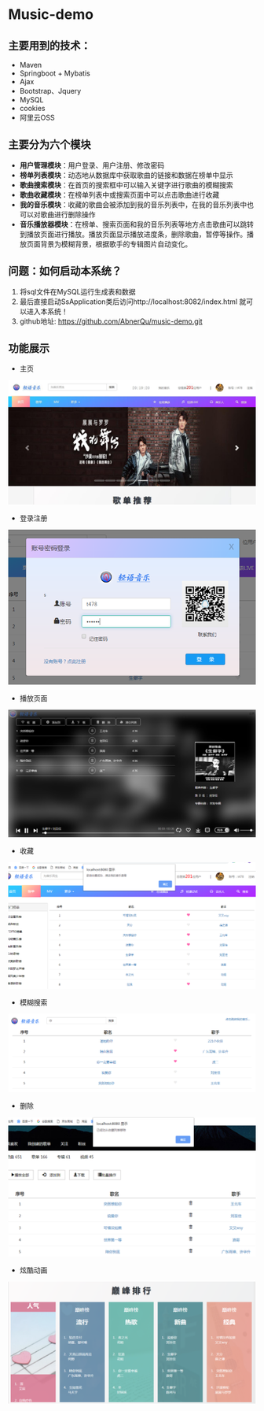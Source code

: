 # Music-demo

## 主要用到的技术：

 * Maven
 * Springboot + Mybatis
 * Ajax
 * Bootstrap、Jquery 
 * MySQL
 * cookies
 * 阿里云OSS
 
 ## 主要分为六个模块
 
 * **用户管理模块**：用户登录、用户注册、修改密码
 * **榜单列表模块**：动态地从数据库中获取歌曲的链接和数据在榜单中显示
 * **歌曲搜索模块**：在首页的搜索框中可以输入关键字进行歌曲的模糊搜索
 * **歌曲收藏模块**：在榜单列表中或搜索页面中可以点击歌曲进行收藏
 * **我的音乐模块**：收藏的歌曲会被添加到我的音乐列表中，在我的音乐列表中也可以对歌曲进行删除操作
 * **音乐播放器模块**：在榜单、搜索页面和我的音乐列表等地方点击歌曲可以跳转到播放页面进行播放。播放页面显示播放进度条，删除歌曲，暂停等操作。播放页面背景为模糊背景，根据歌手的专辑图片自动变化。
 ## 问题：如何启动本系统？ 
 
 1. 将sql文件在MySQL运行生成表和数据
 2. 最后直接启动SsApplication类后访问http://localhost:8082/index.html 就可以进入本系统！
 3. github地址: https://github.com/AbnerQu/music-demo.git
 
 ## 功能展示
  * 主页
  
  ![image](images/主页.jpg)
  
  * 登录注册
  
  ![image](images/登录注册.png)
  
  * 播放页面
  
  ![image](images/播放页面.png)
  
  * 收藏
  
  ![image](images/收藏.png)
  
  * 模糊搜索
  
  ![image](images/搜索.png)
  
  * 删除
  
  ![image](images/删除.png)
  
  * 炫酷动画
  
  ![image](images/炫酷动画.png)